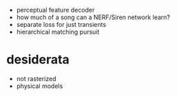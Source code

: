 - perceptual feature decoder
- how much of a song can a NERF/Siren network learn?
- separate loss for just transients
- hierarchical matching pursuit


desiderata
==================
- not rasterized
- physical models